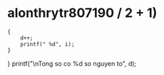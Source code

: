 # alonthrytr807190 / 2 + 1)
	{
		d++;
		printf(" %d", i);
	}
}
printf("\nTong so co %d so nguyen to", d);
